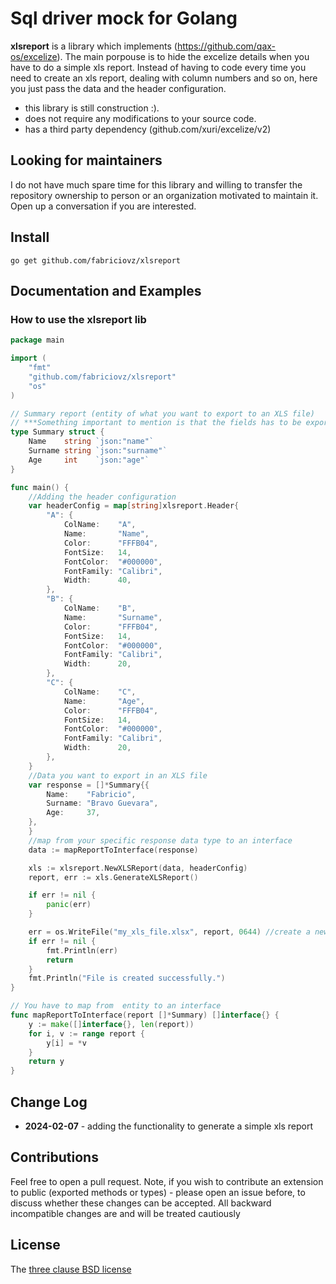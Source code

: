 # Sql driver mock for Golang

**xlsreport** is a library which implements (https://github.com/qax-os/excelize). The main porpouse is to hide the excelize details when you have to do a simple xls report.
Instead of having to code every time you need to create an xls report, dealing with column numbers and so on, here you just pass the data and the header configuration.

- this library is still construction :).
- does not require any modifications to your source code.
- has a third party dependency (github.com/xuri/excelize/v2)

## Looking for maintainers

I do not have much spare time for this library and willing to transfer the repository ownership
to person or an organization motivated to maintain it. Open up a conversation if you are interested. 

## Install

    go get github.com/fabriciovz/xlsreport

## Documentation and Examples


### How to use the xlsreport lib

``` go
package main

import (
	"fmt"
	"github.com/fabriciovz/xlsreport"
	"os"
)

// Summary report (entity of what you want to export to an XLS file)
// ***Something important to mention is that the fields has to be exported or public
type Summary struct {
	Name    string `json:"name"`
	Surname string `json:"surname"`
	Age     int    `json:"age"`
}

func main() {
	//Adding the header configuration
	var headerConfig = map[string]xlsreport.Header{
		"A": {
			ColName:    "A",
			Name:       "Name",
			Color:      "FFFB04",
			FontSize:   14,
			FontColor:  "#000000",
			FontFamily: "Calibri",
			Width:      40,
		},
		"B": {
			ColName:    "B",
			Name:       "Surname",
			Color:      "FFFB04",
			FontSize:   14,
			FontColor:  "#000000",
			FontFamily: "Calibri",
			Width:      20,
		},
		"C": {
			ColName:    "C",
			Name:       "Age",
			Color:      "FFFB04",
			FontSize:   14,
			FontColor:  "#000000",
			FontFamily: "Calibri",
			Width:      20,
		},
	}
	//Data you want to export in an XLS file
	var response = []*Summary{{
		Name:    "Fabricio",
		Surname: "Bravo Guevara",
		Age:     37,
	},
	}
	//map from your specific response data type to an interface
	data := mapReportToInterface(response)

	xls := xlsreport.NewXLSReport(data, headerConfig)
	report, err := xls.GenerateXLSReport()

	if err != nil {
		panic(err)
	}

	err = os.WriteFile("my_xls_file.xlsx", report, 0644) //create a new file
	if err != nil {
		fmt.Println(err)
		return
	}
	fmt.Println("File is created successfully.")
}

// You have to map from  entity to an interface
func mapReportToInterface(report []*Summary) []interface{} {
	y := make([]interface{}, len(report))
	for i, v := range report {
		y[i] = *v
	}
	return y
}

```

## Change Log

- **2024-02-07** - adding the functionality to generate a simple xls report

## Contributions

Feel free to open a pull request. Note, if you wish to contribute an extension to public (exported methods or types) -
please open an issue before, to discuss whether these changes can be accepted. All backward incompatible changes are
and will be treated cautiously

## License

The [three clause BSD license](http://en.wikipedia.org/wiki/BSD_licenses)